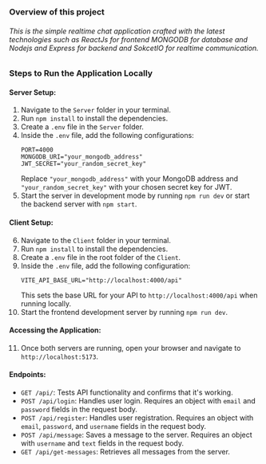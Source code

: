 ### Overview of this project

###### This is the simple realtime chat application crafted with the latest technologies such as ReactJs for frontend MONGODB for database and Nodejs and Express for backend and SokcetIO for realtime communication.



### Steps to Run the Application Locally

#### Server Setup:
1. Navigate to the `Server` folder in your terminal.
2. Run `npm install` to install the dependencies.
3. Create a `.env` file in the `Server` folder.
4. Inside the `.env` file, add the following configurations:
    ```
    PORT=4000
    MONGODB_URI="your_mongodb_address"
    JWT_SECRET="your_random_secret_key"
    ```
   Replace `"your_mongodb_address"` with your MongoDB address and `"your_random_secret_key"` with your chosen secret key for JWT.
5. Start the server in development mode by running `npm run dev` or start the backend server with `npm start`.

#### Client Setup:
6. Navigate to the `Client` folder in your terminal.
7. Run `npm install` to install the dependencies.
8. Create a `.env` file in the root folder of the `Client`.
9. Inside the `.env` file, add the following configuration:
    ```
    VITE_API_BASE_URL="http://localhost:4000/api"
    ```
   This sets the base URL for your API to `http://localhost:4000/api` when running locally.
10. Start the frontend development server by running `npm run dev`.

#### Accessing the Application:
11. Once both servers are running, open your browser and navigate to `http://localhost:5173`.

#### Endpoints:
- `GET /api/`: Tests API functionality and confirms that it's working.
- `POST /api/login`: Handles user login. Requires an object with `email` and `password` fields in the request body.
- `POST /api/register`: Handles user registration. Requires an object with `email`, `password`, and `username` fields in the request body.
- `POST /api/message`: Saves a message to the server. Requires an object with `username` and `text` fields in the request body.
- `GET /api/get-messages`: Retrieves all messages from the server.

